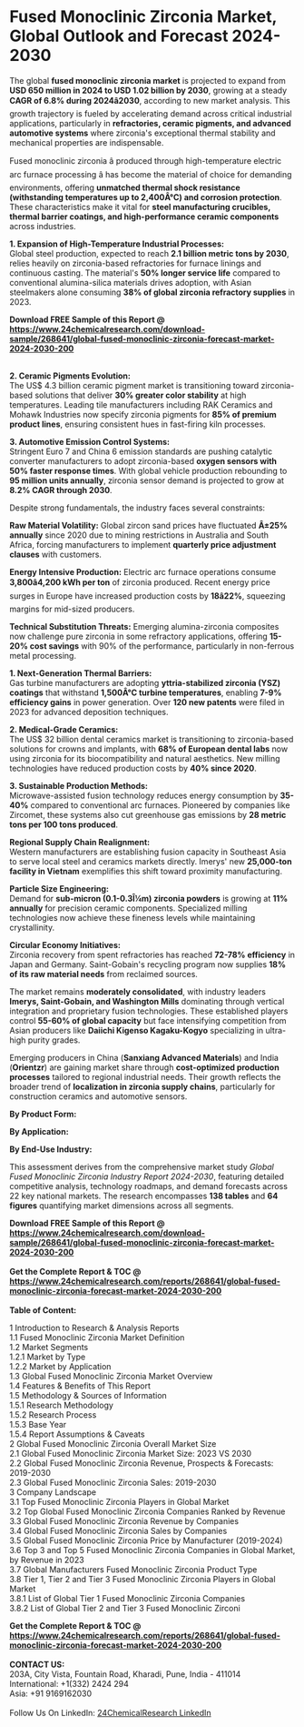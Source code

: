 <h1>Fused Monoclinic Zirconia Market, Global Outlook and Forecast 2024-2030</h1><p>The global <strong>fused monoclinic zirconia market</strong> is projected to expand from <strong>USD 650 million in 2024 to USD 1.02 billion by 2030</strong>, growing at a steady <strong>CAGR of 6.8% during 2024â2030</strong>, according to new market analysis. This growth trajectory is fueled by accelerating demand across critical industrial applications, particularly in <strong>refractories, ceramic pigments, and advanced automotive systems</strong> where zirconia's exceptional thermal stability and mechanical properties are indispensable.</p><p>Fused monoclinic zirconia â produced through high-temperature electric arc furnace processing â has become the material of choice for demanding environments, offering <strong>unmatched thermal shock resistance (withstanding temperatures up to 2,400Â°C) and corrosion protection</strong>. These characteristics make it vital for <strong>steel manufacturing crucibles, thermal barrier coatings, and high-performance ceramic components</strong> across industries.</p><p><strong>1. Expansion of High-Temperature Industrial Processes:</strong><br>
Global steel production, expected to reach <strong>2.1 billion metric tons by 2030</strong>, relies heavily on zirconia-based refractories for furnace linings and continuous casting. The material's <strong>50% longer service life</strong> compared to conventional alumina-silica materials drives adoption, with Asian steelmakers alone consuming <strong>38% of global zirconia refractory supplies</strong> in 2023.</p><div><b>Download FREE Sample of this Report @ 
            <a href="https://www.24chemicalresearch.com/download-sample/268641/global-fused-monoclinic-zirconia-forecast-market-2024-2030-200">
            https://www.24chemicalresearch.com/download-sample/268641/global-fused-monoclinic-zirconia-forecast-market-2024-2030-200</a></b></div><br><p><strong>2. Ceramic Pigments Evolution:</strong><br>
The US$ 4.3 billion ceramic pigment market is transitioning toward zirconia-based solutions that deliver <strong>30% greater color stability</strong> at high temperatures. Leading tile manufacturers including RAK Ceramics and Mohawk Industries now specify zirconia pigments for <strong>85% of premium product lines</strong>, ensuring consistent hues in fast-firing kiln processes.</p><p><strong>3. Automotive Emission Control Systems:</strong><br>
Stringent Euro 7 and China 6 emission standards are pushing catalytic converter manufacturers to adopt zirconia-based <strong>oxygen sensors with 50% faster response times</strong>. With global vehicle production rebounding to <strong>95 million units annually</strong>, zirconia sensor demand is projected to grow at <strong>8.2% CAGR through 2030</strong>.</p><p>Despite strong fundamentals, the industry faces several constraints:</p><p><strong>Raw Material Volatility:</strong> Global zircon sand prices have fluctuated <strong>Â±25% annually</strong> since 2020 due to mining restrictions in Australia and South Africa, forcing manufacturers to implement <strong>quarterly price adjustment clauses</strong> with customers.</p><p><strong>Energy Intensive Production:</strong> Electric arc furnace operations consume <strong>3,800â4,200 kWh per ton</strong> of zirconia produced. Recent energy price surges in Europe have increased production costs by <strong>18â22%</strong>, squeezing margins for mid-sized producers.</p><p><strong>Technical Substitution Threats:</strong> Emerging alumina-zirconia composites now challenge pure zirconia in some refractory applications, offering <strong>15-20% cost savings</strong> with 90% of the performance, particularly in non-ferrous metal processing.</p><p><strong>1. Next-Generation Thermal Barriers:</strong><br>
Gas turbine manufacturers are adopting <strong>yttria-stabilized zirconia (YSZ) coatings</strong> that withstand <strong>1,500Â°C turbine temperatures</strong>, enabling <strong>7-9% efficiency gains</strong> in power generation. Over <strong>120 new patents</strong> were filed in 2023 for advanced deposition techniques.</p><p><strong>2. Medical-Grade Ceramics:</strong><br>
The US$ 32 billion dental ceramics market is transitioning to zirconia-based solutions for crowns and implants, with <strong>68% of European dental labs</strong> now using zirconia for its biocompatibility and natural aesthetics. New milling technologies have reduced production costs by <strong>40% since 2020</strong>.</p><p><strong>3. Sustainable Production Methods:</strong><br>
Microwave-assisted fusion technology reduces energy consumption by <strong>35-40%</strong> compared to conventional arc furnaces. Pioneered by companies like Zircomet, these systems also cut greenhouse gas emissions by <strong>28 metric tons per 100 tons produced</strong>.</p><p><strong>Regional Supply Chain Realignment:</strong><br>
	Western manufacturers are establishing fusion capacity in Southeast Asia to serve local steel and ceramics markets directly. Imerys' new <strong>25,000-ton facility in Vietnam</strong> exemplifies this shift toward proximity manufacturing.</p><p><strong>Particle Size Engineering:</strong><br>
	Demand for <strong>sub-micron (0.1-0.3Î¼m) zirconia powders</strong> is growing at <strong>11% annually</strong> for precision ceramic components. Specialized milling technologies now achieve these fineness levels while maintaining crystallinity.</p><p><strong>Circular Economy Initiatives:</strong><br>
	Zirconia recovery from spent refractories has reached <strong>72-78% efficiency</strong> in Japan and Germany. Saint-Gobain's recycling program now supplies <strong>18% of its raw material needs</strong> from reclaimed sources.</p><p>The market remains <strong>moderately consolidated</strong>, with industry leaders <strong>Imerys, Saint-Gobain, and Washington Mills</strong> dominating through vertical integration and proprietary fusion technologies. These established players control <strong>55-60% of global capacity</strong> but face intensifying competition from Asian producers like <strong>Daiichi Kigenso Kagaku-Kogyo</strong> specializing in ultra-high purity grades.</p><p>Emerging producers in China (<strong>Sanxiang Advanced Materials</strong>) and India (<strong>Orientzr</strong>) are gaining market share through <strong>cost-optimized production processes</strong> tailored to regional industrial needs. Their growth reflects the broader trend of <strong>localization in zirconia supply chains</strong>, particularly for construction ceramics and automotive sensors.</p><p><strong>By Product Form:</strong></p><p><strong>By Application:</strong></p><p><strong>By End-Use Industry:</strong></p><p>This assessment derives from the comprehensive market study <em>Global Fused Monoclinic Zirconia Industry Report 2024-2030</em>, featuring detailed competitive analysis, technology roadmaps, and demand forecasts across 22 key national markets. The research encompasses <strong>138 tables</strong> and <strong>64 figures</strong> quantifying market dimensions across all segments.</p><div><b>Download FREE Sample of this Report @ 
            <a href="https://www.24chemicalresearch.com/download-sample/268641/global-fused-monoclinic-zirconia-forecast-market-2024-2030-200">
            https://www.24chemicalresearch.com/download-sample/268641/global-fused-monoclinic-zirconia-forecast-market-2024-2030-200</a></b></div><br><div><b>Get the Complete Report & TOC @ 
            <a href="https://www.24chemicalresearch.com/reports/268641/global-fused-monoclinic-zirconia-forecast-market-2024-2030-200">
            https://www.24chemicalresearch.com/reports/268641/global-fused-monoclinic-zirconia-forecast-market-2024-2030-200</a></b></div><br>
            <b>Table of Content:</b><p>1 Introduction to Research & Analysis Reports<br />
    1.1 Fused Monoclinic Zirconia Market Definition<br />
    1.2 Market Segments<br />
        1.2.1 Market by Type<br />
        1.2.2 Market by Application<br />
    1.3 Global Fused Monoclinic Zirconia Market Overview<br />
    1.4 Features & Benefits of This Report<br />
    1.5 Methodology & Sources of Information<br />
        1.5.1 Research Methodology<br />
        1.5.2 Research Process<br />
        1.5.3 Base Year<br />
        1.5.4 Report Assumptions & Caveats<br />
2 Global Fused Monoclinic Zirconia Overall Market Size<br />
    2.1 Global Fused Monoclinic Zirconia Market Size: 2023 VS 2030<br />
    2.2 Global Fused Monoclinic Zirconia Revenue, Prospects & Forecasts: 2019-2030<br />
    2.3 Global Fused Monoclinic Zirconia Sales: 2019-2030<br />
3 Company Landscape<br />
    3.1 Top Fused Monoclinic Zirconia Players in Global Market<br />
    3.2 Top Global Fused Monoclinic Zirconia Companies Ranked by Revenue<br />
    3.3 Global Fused Monoclinic Zirconia Revenue by Companies<br />
    3.4 Global Fused Monoclinic Zirconia Sales by Companies<br />
    3.5 Global Fused Monoclinic Zirconia Price by Manufacturer (2019-2024)<br />
    3.6 Top 3 and Top 5 Fused Monoclinic Zirconia Companies in Global Market, by Revenue in 2023<br />
    3.7 Global Manufacturers Fused Monoclinic Zirconia Product Type<br />
    3.8 Tier 1, Tier 2 and Tier 3 Fused Monoclinic Zirconia Players in Global Market<br />
        3.8.1 List of Global Tier 1 Fused Monoclinic Zirconia Companies<br />
        3.8.2 List of Global Tier 2 and Tier 3 Fused Monoclinic Zirconi</p><div><b>Get the Complete Report & TOC @ 
            <a href="https://www.24chemicalresearch.com/reports/268641/global-fused-monoclinic-zirconia-forecast-market-2024-2030-200">
            https://www.24chemicalresearch.com/reports/268641/global-fused-monoclinic-zirconia-forecast-market-2024-2030-200</a></b></div><br><b>CONTACT US:</b><br>
            203A, City Vista, Fountain Road, Kharadi, Pune, India - 411014<br>
            International: +1(332) 2424 294<br>
            Asia: +91 9169162030 <br><br>
            Follow Us On LinkedIn: <a href="https://www.linkedin.com/company/24chemicalresearch/">24ChemicalResearch LinkedIn</a>